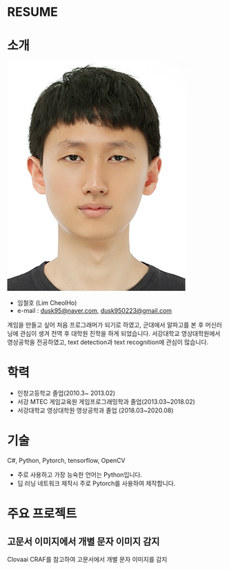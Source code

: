 # RESUME
 
# 소개

![이미지2](/image/img.jpg)

* 임철호 (Lim CheolHo)
* e-mail : dusk95@naver.com, dusk950223@gmail.com

게임을 만들고 싶어 처음 프로그래머가 되기로 하였고, 군대에서 알파고를 본 후 머신러닝에 관심이 생겨 전역 후 대학원 진학을 하게 되었습니다.
서강대학교 영상대학원에서 영상공학을 전공하였고, text detection과 text recognition에 관심이 많습니다.


# 학력

* 인창고등학교 졸업(2010.3~ 2013.02)
* 서강 MTEC 게임교육원 게임프로그래밍학과 졸업(2013.03~2018.02)
* 서강대학교 영상대학원 영상공학과 졸업 (2018.03~2020.08)

# 기술

C#, Python, Pytorch, tensorflow, OpenCV

* 주로 사용하고 가장 능숙한 언어는 Python입니다.
* 딥 러닝 네트워크 제작시 주로 Pytorch를 사용하여 제작합니다.


# 주요 프로젝트

## 고문서 이미지에서 개별 문자 이미지 감지

Clovaai CRAF를 참고하여 고문서에서 개별 문자 이미지를 감지
